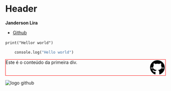 # Header

**Janderson Lira**

- [Github](https://github.com/andredrumond1995/yt-gitflow)

`print("Hellor world")`

```python
    console.log("Hello world")
```

<div style="display: flex; border:1px solid red">
  <div style='width:50%;'>
    Este é o conteúdo da primeira div.
  </div>
  <div 
  style="width:50%;">
  </div>
  <img width="50" height="50" src="./img/icons8-github-150.png" align="right"/>
</div>

![logo github](https://img.icons8.com/ios-filled/50/github.png)